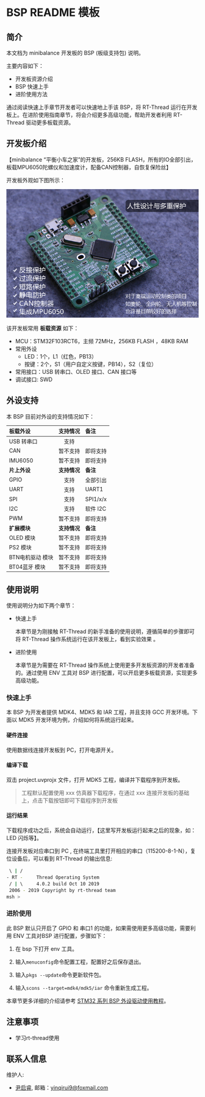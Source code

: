 # BSP README 模板

## 简介

本文档为 minibalance 开发板的 BSP (板级支持包) 说明。

主要内容如下：

- 开发板资源介绍
- BSP 快速上手
- 进阶使用方法

通过阅读快速上手章节开发者可以快速地上手该 BSP，将 RT-Thread 运行在开发板上。在进阶使用指南章节，将会介绍更多高级功能，帮助开发者利用 RT-Thread 驱动更多板载资源。

## 开发板介绍

【minibalance “平衡小车之家”的开发板，256KB FLASH，所有的IO全部引出，板载MPU6050陀螺仪和加速度计，配备CAN控制器，自恢复保险丝】

开发板外观如下图所示：

![board](figures/board.png)

该开发板常用 **板载资源** 如下：

- MCU：STM32F103RCT6，主频 72MHz，256KB FLASH ，48KB RAM
- 常用外设
  - LED：1个，L1（红色，PB13）
  - 按键：2个，S1（用户自定义按键，PB14），S2（复位）
- 常用接口：USB 转串口、OLED 接口、CAN 接口等
- 调试接口: SWD

## 外设支持

本 BSP 目前对外设的支持情况如下：

| **板载外设**      | **支持情况** | **备注**                             |
| :---------------- | :----------: | :-------------------------------------|
| USB 转串口        |     支持     |                                       |
| CAN               |   暂不支持   | 即将支持                              |
| IMU6050           |   暂不支持   | 即将支持                              |
| **片上外设**      | **支持情况** | **备注**                             |
| GPIO              |     支持     | 全部引出                              |
| UART              |     支持     | UART1                                 |
| SPI               |     支持     | SPI1/x/x                              |
| I2C               |     支持     | 软件 I2C                              |
| PWM               |   暂不支持   | 即将支持                              |
| **扩展模块**      | **支持情况** | **备注**                             |
| OLED 模块         |   暂不支持   | 即将支持                              |
| PS2 模块          |   暂不支持   | 即将支持                              |
| BTN电机驱动 模块  |   暂不支持   | 即将支持                              |
| BT04蓝牙 模块     |   暂不支持   | 即将支持                              |

## 使用说明

使用说明分为如下两个章节：

- 快速上手

    本章节是为刚接触 RT-Thread 的新手准备的使用说明，遵循简单的步骤即可将 RT-Thread 操作系统运行在该开发板上，看到实验效果 。

- 进阶使用

    本章节是为需要在 RT-Thread 操作系统上使用更多开发板资源的开发者准备的。通过使用 ENV 工具对 BSP 进行配置，可以开启更多板载资源，实现更多高级功能。


### 快速上手

本 BSP 为开发者提供 MDK4、MDK5 和 IAR 工程，并且支持 GCC 开发环境。下面以 MDK5 开发环境为例，介绍如何将系统运行起来。

#### 硬件连接

使用数据线连接开发板到 PC，打开电源开关。

#### 编译下载

双击 project.uvprojx 文件，打开 MDK5 工程，编译并下载程序到开发板。

> 工程默认配置使用 xxx 仿真器下载程序，在通过 xxx 连接开发板的基础上，点击下载按钮即可下载程序到开发板

#### 运行结果

下载程序成功之后，系统会自动运行，【这里写开发板运行起来之后的现象，如：LED 闪烁等】。

连接开发板对应串口到 PC , 在终端工具里打开相应的串口（115200-8-1-N），复位设备后，可以看到 RT-Thread 的输出信息:

```bash
 \ | /
- RT -     Thread Operating System
 / | \     4.0.2 build Oct 10 2019
 2006 - 2019 Copyright by rt-thread team
msh >
```

### 进阶使用

此 BSP 默认只开启了 GPIO 和 串口1 的功能，如果需使用更多高级功能，需要利用 ENV 工具对BSP 进行配置，步骤如下：

1. 在 bsp 下打开 env 工具。

2. 输入`menuconfig`命令配置工程，配置好之后保存退出。

3. 输入`pkgs --update`命令更新软件包。

4. 输入`scons --target=mdk4/mdk5/iar` 命令重新生成工程。

本章节更多详细的介绍请参考 [STM32 系列 BSP 外设驱动使用教程](../docs/STM32系列BSP外设驱动使用教程.md)。

## 注意事项

- 学习rt-thread使用

## 联系人信息

维护人:

-  [尹启睿](https://github.com/incarry), 邮箱：<yinqirui9@foxmail.com>